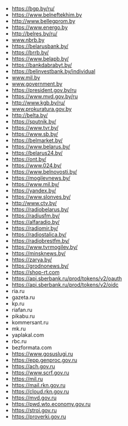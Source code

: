 * https://bgp.by/ru/
* https://www.belneftekhim.by
* http://www.bellegprom.by
* https://www.energo.by
* http://belres.by/ru/
* www.nbrb.by
* https://belarusbank.by/
* https://brrb.by/
* https://www.belapb.by/
* https://bankdabrabyt.by/
* https://belinvestbank.by/individual
* www.mil.by
* www.government.by
* https://president.gov.by/ru
* https://www.mvd.gov.by/ru
* http://www.kgb.by/ru/
* www.prokuratura.gov.by
* http://belta.by/
* https://sputnik.by/
* https://www.tvr.by/
* https://www.sb.by/
* https://belmarket.by/
* https://www.belarus.by/
* https://belarus24.by/
* https://ont.by/
* https://www.024.by/
* https://www.belnovosti.by/
* https://mogilevnews.by/
* https://www.mil.by/
* https://yandex.by/
* https://www.slonves.by/
* http://www.ctv.by/
* https://radiobelarus.by/
* https://radiusfm.by/
* https://alfaradio.by/
* https://radiomir.by/
* https://radiostalica.by/
* https://radiobrestfm.by/
* https://www.tvrmogilev.by/
* https://minsknews.by/
* https://zarya.by/
* https://grodnonews.by/
* https://shop-rt.com
* https://api.sberbank.ru/prod/tokens/v2/oauth
* https://api.sberbank.ru/prod/tokens/v2/oidc
* ria.ru
* gazeta.ru
* kp.ru
* riafan.ru
* pikabu.ru
* kommersant.ru
* mk.ru
* yaplakal.com
* rbc.ru
* bezformata.com
* https://www.gosuslugi.ru
* https://epp.genproc.gov.ru
* https://ach.gov.ru
* https://www.scrf.gov.ru
* https://mil.ru
* https://mail.rkn.gov.ru
* https://cloud.rkn.gov.ru
* https://mvd.gov.ru
* https://pwd.wto.economy.gov.ru
* https://stroi.gov.ru
* https://proverki.gov.ru
